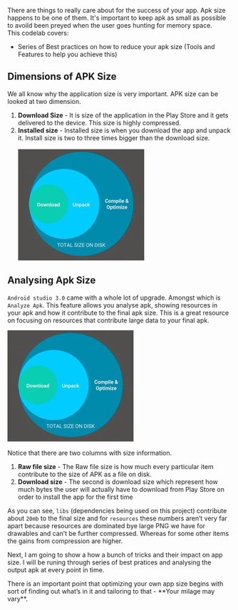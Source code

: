 There are things to really care about for the success of your app. Apk size happens to be one of them. It's important to keep apk as small as possible to avoild been preyed when the user goes hunting for memory space. <br>
This codelab covers:<br>
* Series of Best practices on how to reduce your apk size (Tools and Features to help you achieve this)

## Dimensions of APK Size
We all know why the application size is very important. APK size can be looked at two dimension. 
1. **Download Size** - It is size of the application in the Play Store and it gets delivered to the device. This size is highly compressed.
2. **Installed size** - Installed size is when you download the app and unpack it. Install size is two to three times bigger than the download size.<br/></br>
![dimersions of apk size](https://raw.githubusercontent.com/KingsMentor/codelab/master/buildingsmallerapk/imgs/apk_dimensions.jpeg)  

## Analysing Apk Size
`Android studio 3.0` came with a whole lot of upgrade. Amongst which is `Analyze Apk`. This feature allows you analyse apk, showing resources in your apk and how it contribute to the final apk size. This is a great resource on focusing on resources that contribute large data to your final apk.

![dimersions of apk size](https://raw.githubusercontent.com/KingsMentor/codelab/master/buildingsmallerapk/imgs/apk_dimensions.jpeg)  


Notice that there are two columns with size information. 

1. **Raw file size** - The Raw file size is how much every particular item contribute to the size of APK as a file on disk.
2. **Download size** - The second is download size which represent how much bytes the user will actually have to download from Play Store on order to install the app for the first time

As you can see, `libs` (dependencies being used on this project) contribute about `20mb` to the final size and for `resources` these numbers aren’t very far apart because resources are dominated bye large PNG we have for drawables and can’t be further compressed. Whereas for some other items the gains from compression are higher. 

Next, I am going to show a how a bunch of tricks and their impact on app size. I will be runing through series of best pratices and analysing the output apk at every point in time.

<aside class="special"><p>There is an important point that optimizing your own app size begins with sort of finding out what’s in it and tailoring to that - **Your milage may vary**.</p></aside>
